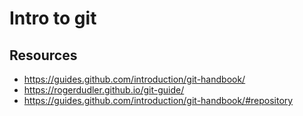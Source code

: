 # Intro to git

## Resources

- https://guides.github.com/introduction/git-handbook/
- https://rogerdudler.github.io/git-guide/
- https://guides.github.com/introduction/git-handbook/#repository
